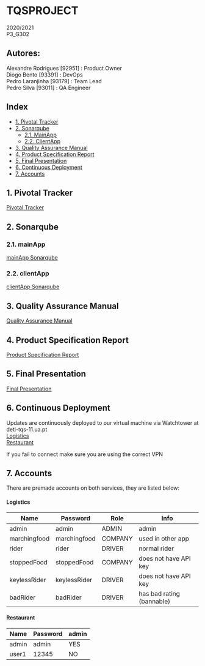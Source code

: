 # TQSPROJECT
2020/2021 \
P3_G302 
## Autores:
Alexandre Rodrigues [92951] : Product Owner\
Diogo Bento [93391] : DevOps \
Pedro Laranjinha [93179] : Team Lead\
Pedro Silva [93011] : QA Engineer

## Index
- [1. Pivotal Tracker](#1-pivotal-tracker)
- [2. Sonarqube](#2-sonarqube)
  - [2.1. MainApp](#21-mainApp)
  - [2.2. ClientApp](#22-clientApp)
- [3. Quality Assurance Manual](#3-quality-assurance-manual)
- [4. Product Specification Report](#4-product-specification-report)
- [5. Final Presentation](#5-final-presentation)
- [6. Continuous Deployment](#5-continuous-deployment)
- [7. Accounts](#7-accounts)


 ## 1. Pivotal Tracker
[Pivotal Tracker](https://www.pivotaltracker.com/n/projects/2499427)

## 2. Sonarqube
### 2.1. mainApp
[mainApp Sonarqube](https://sonarcloud.io/dashboard?branch=dev&id=buckaroo69_TQSPROJECT)
### 2.2. clientApp
[clientApp Sonarqube](https://sonarcloud.io/dashboard?branch=dev&id=tqs-side-client)
## 3. Quality Assurance Manual
[Quality Assurance Manual](https://drive.google.com/file/d/1qn3v_jnJrhj1sDVbiYKKdi654eMiXJIu/view?usp=sharing)

## 4. Product Specification Report
[Product Specification Report](https://drive.google.com/file/d/1mCa_Vn9Cjj906eXiIGCmfjluL3PKtuIP/view?usp=sharing)

## 5. Final Presentation
[Final Presentation](https://drive.google.com/file/d/15P4AhhRrBMvCzAPtatxokMu5ji7zNPNn/view?usp=sharing)

## 6. Continuous Deployment
Updates are continuously deployed to our virtual machine via Watchtower at deti-tqs-11.ua.pt\
[Logistics](http://deti-tqs-11.ua.pt:8080)\
[Restaurant](http://deti-tqs-11.ua.pt:8000)

If you fail to connect make sure you are using the correct VPN

## 7. Accounts

There are premade accounts on both services, they are listed below:
#### Logistics

| Name         | Password     | Role    | Info                      |
|--------------|--------------|---------|---------------------------|
| admin        | admin        | ADMIN   | admin                     |
| marchingfood | marchingfood | COMPANY | used in other app         |
| rider        | rider        | DRIVER  | normal rider              |
| stoppedFood  | stoppedFood  | COMPANY | does not have API key     |
| keylessRider | keylessRider | DRIVER  | does not have API key     |
| badRider     | badRider     | DRIVER  | has bad rating (bannable) |

#### Restaurant

| Name  | Password | admin |
|-------|----------|-------|
| admin | admin    | YES   |
| user1 | 12345    | NO    |
